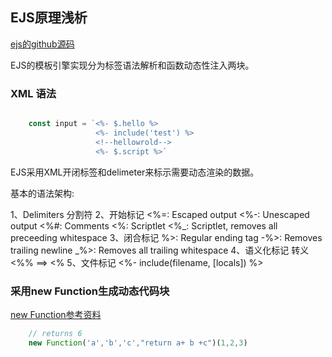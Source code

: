 ## EJS原理浅析

[ejs的github源码](https://github.com/mde/ejs)

EJS的模板引擎实现分为标签语法解析和函数动态性注入两块。

### XML 语法

```js

    const input = `<%- $.hello %>
                   <%- include('test') %>
                   <!--hellowrold-->
                   <%- $.script %>`

```


EJS采用XML开闭标签和delimeter来标示需要动态渲染的数据。

基本的语法架构:

1、Delimiters 分割符
2、开始标记
    <%=: Escaped output
    <%-: Unescaped output
    <%#: Comments
    <%: Scriptlet
    <%_: Scriptlet, removes all preceeding whitespace
3、闭合标记
    %>: Regular ending tag
    -%>: Removes trailing newline
    _%>: Removes all trailing whitespace
4、语义化标记
    转义 <%% ==> <%
5、文件标记
    <%- include(filename, [locals]) %>


### 采用new Function生成动态代码块

[new Function参考资料](https://developer.mozilla.org/zh-CN/docs/Web/JavaScript/Reference/Global_Objects/Function)

```js
    // returns 6
    new Function('a','b','c',"return a+ b +c")(1,2,3)

```














